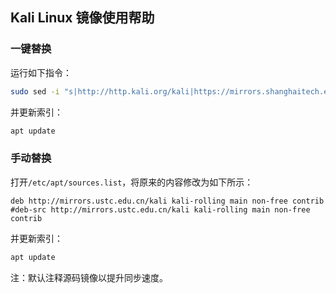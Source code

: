 ## Kali Linux 镜像使用帮助

### 一键替换

运行如下指令：

```bash
sudo sed -i "s|http://http.kali.org/kali|https://mirrors.shanghaitech.edu.cn/kali|g" /etc/apt/sources.list
```

并更新索引：

```bash
apt update
```

### 手动替换

打开`/etc/apt/sources.list`，将原来的内容修改为如下所示：

```
deb http://mirrors.ustc.edu.cn/kali kali-rolling main non-free contrib
#deb-src http://mirrors.ustc.edu.cn/kali kali-rolling main non-free contrib
```

并更新索引：

```bash
apt update
```

注：默认注释源码镜像以提升同步速度。